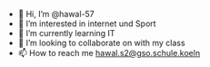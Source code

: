 - 👋 Hi, I’m @hawal-57
- 👀 I’m interested in internet und Sport
- 🌱 I’m currently learning IT 
- 💞️ I’m looking to collaborate on with my class
- 📫 How to reach me hawal.s2@gso.schule.koeln

<!---
hawal-57/hawal-57 is a ✨ special ✨ repository because its `README.md` (this file) appears on your GitHub profile.
You can click the Preview link to take a look at your changes.
--->
